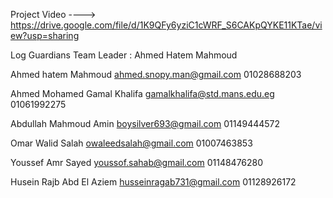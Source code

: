 Project Video ---->    https://drive.google.com/file/d/1K9QFy6yziC1cWRF_S6CAKpQYKE11KTae/view?usp=sharing


Log Guardians Team
Leader : Ahmed Hatem Mahmoud

Ahmed hatem Mahmoud
ahmed.snopy.man@gmail.com 
01028688203

Ahmed Mohamed Gamal Khalifa
gamalkhalifa@std.mans.edu.eg
01061992275

Abdullah Mahmoud Amin
boysilver693@gmail.com 01149444572 

Omar Walid Salah owaleedsalah@gmail.com 01007463853

Youssef Amr Sayed youssof.sahab@gmail.com 01148476280

Husein Rajb Abd El Aziem husseinragab731@gmail.com 01128926172

